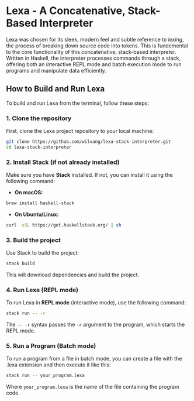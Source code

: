 # **Lexa** - A Concatenative, Stack-Based Interpreter

Lexa was chosen for its sleek, modern feel and subtle reference to _lexing_, the process of breaking down source code into tokens. This is fundemental to the core functionality of this concatenative, stack-based interpreter. Written in Haskell, the interpreter processes commands through a stack, offering both an interactive REPL mode and batch execution mode to run programs and manipulate data efficiently.

## **How to Build and Run Lexa**

To build and run Lexa from the terminal, follow these steps:

### 1. **Clone the repository**

First, clone the Lexa project repository to your local machine:

```bash
git clone https://github.com/wilvang/lexa-stack-interpreter.git
cd lexa-stack-interpreter
```

### 2. **Install Stack (if not already installed)**

Make sure you have **Stack** installed. If not, you can install it using the following command:

- **On macOS:**

```bash
brew install haskell-stack
```

- **On Ubuntu/Linux:**

```bash
curl -sSL https://get.haskellstack.org/ | sh
```

### 3. **Build the project**

Use Stack to build the project:

```bash
stack build
```

This will download dependencies and build the project.

### 4. **Run Lexa (REPL mode)**

To run Lexa in **REPL mode** (interactive mode), use the following command:

```bash
stack run -- -r
```

The `-- -r` syntax passes the `-r` argument to the program, which starts the REPL mode.

### 5. **Run a Program (Batch mode)**

To run a program from a file in batch mode, you can create a file with the .lexa extension and then execute it like this:

```bash
stack run -- your_program.lexa
```

Where `your_program.lexa` is the name of the file containing the program code.

